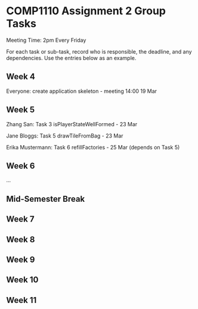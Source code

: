 # COMP1110 Assignment 2 Group Tasks

Meeting Time: 2pm Every Friday 

For each task or sub-task, record who is responsible, the deadline, and any dependencies.
Use the entries below as an example.

## Week 4

Everyone: create application skeleton - meeting 14:00 19 Mar

## Week 5

Zhang San: Task 3 isPlayerStateWellFormed - 23 Mar

Jane Bloggs: Task 5 drawTileFromBag - 23 Mar

Erika Mustermann: Task 6 refillFactories - 25 Mar (depends on Task 5)

## Week 6

...

## Mid-Semester Break

## Week 7

## Week 8

## Week 9

## Week 10

## Week 11
